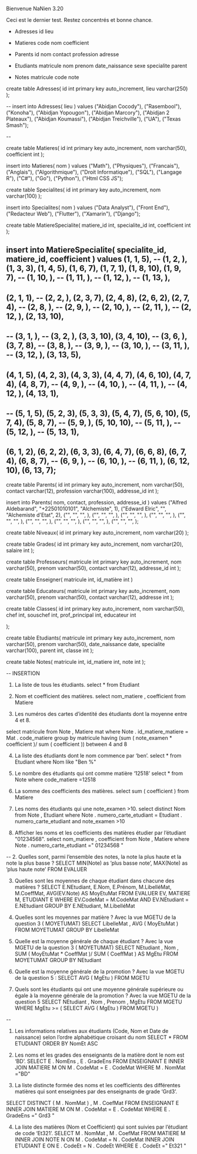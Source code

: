 

Bienvenue NaNien 3.20

Ceci est le dernier test. Restez concentrés et bonne chance.

- Adresses
    id
    lieu

- Matieres
    code
    nom
    coefficient

- Parents
    id
    nom
    contact
    profession
    adresse

- Etudiants
    matricule
    nom
    prenom
    date_naissance
    sexe
    specialite
    parent


- Notes
    matricule
    code
    note

create table Adresses(
    id int primary key auto_increment,
    lieu varchar(250)
);

-- 
insert into Adresses(
    lieu
) values
("Abidjan Cocody"),
("Rasembool"),
("Konoha"),
("Abidjan Yopougon"),
("Abidjan Marcory"),
("Abidjan 2 Plateaux"),
("Abidjan Koumassi"),
("Abidjan Treichville"),
("UA"),
("Texas Smash");

-- 

create table Matieres(
    id int primary key auto_increment,
    nom varchar(50),
    coefficient int
);

insert into Matieres(
    nom
) values
("Math"),
("Physiques"),
("Francais"),
("Anglais"),
("Algorithmique"),
("Droit Informatique"),
("SQL"),
("Langage R"),
("C#"),
("Go"),
("Python"),
("Html CSS JS");

create table Specialites(
    id int primary key auto_increment,
    nom varchar(100)
);

insert into Specialites(
    nom
) values
("Data Analyst"),
("Front End"),
("Redacteur Web"),
("Flutter"),
("Xamarin"),
("Django");

create table MatiereSpecialite(
    matiere_id int,
    specialite_id int,
    coefficient int
);

insert into MatiereSpecialite(
    specialite_id,
    matiere_id,
    coefficient
) values
(1, 1, 5),
-- (1, 2, ),
(1, 3, 3),
(1, 4, 5),
(1, 6, 7),
(1, 7, 1),
(1, 8, 10),
(1, 9, 7),
-- (1, 10, ),
-- (1, 11, ),
-- (1, 12, ),
-- (1, 13, ),
-- 
(2, 1, 1),
-- (2, 2, ),
(2, 3, 7),
(2, 4, 8),
(2, 6, 2),
(2, 7, 4),
-- (2, 8, ),
-- (2, 9, ),
-- (2, 10, ),
-- (2, 11, ),
-- (2, 12, ),
(2, 13, 10),
-- 
-- (3, 1, ),
-- (3, 2, ),
(3, 3, 10),
(3, 4, 10),
-- (3, 6, ),
(3, 7, 8),
-- (3, 8, ),
-- (3, 9, ),
-- (3, 10, ),
-- (3, 11, ),
-- (3, 12, ),
(3, 13, 5),
-- 
(4, 1, 5),
(4, 2, 3),
(4, 3, 3),
(4, 4, 7),
(4, 6, 10),
(4, 7, 4),
(4, 8, 7),
-- (4, 9, ),
-- (4, 10, ),
-- (4, 11, ),
-- (4, 12, ),
(4, 13, 1),
-- 
-- 
(5, 1, 5),
(5, 2, 3),
(5, 3, 3),
(5, 4, 7),
(5, 6, 10),
(5, 7, 4),
(5, 8, 7),
-- (5, 9, ),
(5, 10, 10),
-- (5, 11, ),
-- (5, 12, ),
-- (5, 13, 1),
-- 
(6, 1, 2),
(6, 2, 2),
(6, 3, 3),
(6, 4, 7),
(6, 6, 8),
(6, 7, 4),
(6, 8, 7),
-- (6, 9, ),
-- (6, 10, ),
-- (6, 11, ),
(6, 12, 10),
(6, 13, 7);
-- 


create table Parents(
    id int primary key auto_increment,
    nom varchar(50),
    contact varchar(12),
    profession varchar(100),
    addresse_id int
);

insert into Parents(
    nom,
    contact,
    profession,
    addresse_id
) values
("Alfred Aldebarand", "+22501010101", "Alchemiste", 1),
("Edward Elric", "", "Alchemiste d'Etat", 2),
("", "", "", ),
("", "", "", ),
("", "", "", ),
("", "", "", ),
("", "", "", ),
("", "", "", ),
("", "", "", ),
("", "", "", ),
("", "", "", );

create table Niveaux(
    id int primary key auto_increment,
    nom varchar(20)
);

create table Grades(
    id int primary key auto_increment,
    nom varchar(20),
    salaire int
);

create table Professeurs(
    matricule int primary key auto_increment,
    nom varchar(50),
    prenom varchar(50),
    contact varchar(12),
    addresse_id int
);

create table Enseigner(
    matricule int,
    id_matière int
)

create table Educateurs(
    matricule int primary key auto_increment,
    nom varchar(50),
    prenom varchar(50),
    contact varchar(12),
    addresse int
);


create table Classes(
    id int primary key auto_increment,
    nom varchar(50),
    chef int,
    souschef int,
    prof_principal int,
    educateur int

);

create table Etudiants(
    matricule int primary key auto_increment,
    nom varchar(50),
    prenom varchar(50),
    date_naissance date,
    specialite varchar(100),
    parent int,
    classe int
);

create table Notes(
    matricule int,
    id_matiere int,
    note int
);


-- INSERTION


1. La liste de tous les étudiants.
select * from Etudiant

2. Nom et coefficient des matières.
select nom_matiere , coefficient from Matiere

3. Les numéros des cartes d’identité des étudiants dont la moyenne entre 4 et 8.

select matricule from Note , Matiere mat where Note . id_matiere_matiere = Mat . code_matiere
group by matricule
having (sum ( note_examen * coefficient )/ sum ( coefficient )) between 4 and 8

4. La liste des étudiants dont le nom commence par ‘ben’.
select * from Etudiant where Nom like "Ben %"

5. Le nombre des étudiants qui ont comme matière ‘12518’
select * from Note where code_matiere =12518

6. La somme des coefficients des matières.
select sum ( coefficient ) from Matiere

7. Les noms des étudiants qui une note_examen >10.
select distinct Nom from Note , Etudiant
where Note . numero_carte_etudiant = Etudiant . numero_carte_etudiant and note_examen >10

8. Afficher les noms et les coefficients des matières étudier par l’étudiant "01234568".
select nom_matiere , coefficient from Note , Matiere
where Note . numero_carte_etudiant =" 01234568 "


-- 
2. Quelles sont, parmi l’ensemble des notes, la note la plus haute et la note la plus basse ? SELECT MIN(Note) as ’plus
basse note’, MAX(Note) as ’plus haute note’ FROM EVALUER

3. Quelles sont les moyennes de chaque étudiant dans chacune des matières ? SELECT E.NEtudiant, E.Nom, E.Prénom,
M.LibelléMat, M.CoeffMat, AVG(EV.Note) AS MoyEtuMat FROM EVALUER EV, MATIERE M, ETUDIANT E
WHERE EV.CodeMat = M.CodeMat AND EV.NEtudiant = E.NEtudiant GROUP BY E.NEtudiant, M.LibelléMat

4. Quelles sont les moyennes par matière ? Avec la vue MGETU de la question 3 ( MOYETUMAT)
SELECT LibelleMat , AVG ( MoyEtuMat ) FROM MOYETUMAT GROUP BY LibelleMat

5. Quelle est la moyenne générale de chaque étudiant ? Avec la vue MGETU de la question 3 ( MOYETUMAT)
SELECT NEtudiant , Nom , SUM ( MoyEtuMat * CoeffMat )/ SUM ( CoeffMat ) AS MgEtu
FROM MOYETUMAT GROUP BY NEtudiant

6. Quelle est la moyenne générale de la promotion ? Avec la vue MGETU de la question 5 :
SELECT AVG ( MgEtu ) FROM MGETU

7. Quels sont les étudiants qui ont une moyenne générale supérieure ou égale à la moyenne générale de la promotion ?
Avec la vue MGETU de la question 5
SELECT NEtudiant , Nom , Prenom , MgEtu FROM MGETU
WHERE MgEtu >= ( SELECT AVG ( MgEtu ) FROM MGETU )


--
1. Les informations relatives aux étudiants (Code, Nom et Date de naissance) selon l’ordre alphabétique croisant du nom
SELECT * FROM ETUDIANT ORDER BY NomEt ASC

2. Les noms et les grades des enseignants de la matière dont le nom est ‘BD’.
SELECT E . NomEns , E . GradeEns FROM ENSEIGNANT E INNER JOIN MATIERE M
ON M . CodeMat = E . CodeMat WHERE M . NomMat ="BD"

3. La liste distincte formée des noms et les coefficients des différentes matières qui sont enseignées par des enseignants
de grade ‘Grd3’.

SELECT DISTINCT ( M . NomMat ) , M . CoefMat FROM ENSEIGNANT E
INNER JOIN MATIERE M ON M . CodeMat = E . CodeMat WHERE E . GradeEns =" Grd3 "

4. La liste des matières (Nom et Coefficient) qui sont suivies par l’étudiant de code ‘Et321’.
SELECT M . NomMat , M . CoefMat FROM MATIERE M INNER JOIN NOTE N
ON M . CodeMat = N . CodeMat INNER JOIN ETUDIANT E ON E . CodeEt = N . CodeEt
WHERE E . CodeEt =" Et321 "

